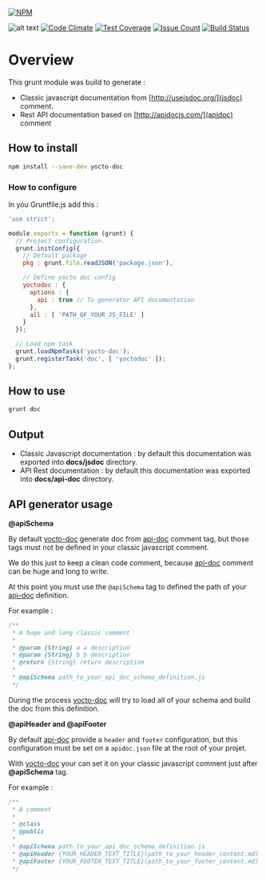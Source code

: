 [![NPM](https://nodei.co/npm/yocto-doc.png?downloads=true&downloadRank=true&stars=true)](https://nodei.co/npm/yocto-doc/)

![alt text](https://david-dm.org/yoctore/yocto-doc.svg "Dependencies Status")
[![Code Climate](https://codeclimate.com/github/yoctore/yocto-doc/badges/gpa.svg)](https://codeclimate.com/github/yoctore/yocto-doc)
[![Test Coverage](https://codeclimate.com/github/yoctore/yocto-doc/badges/coverage.svg)](https://codeclimate.com/github/yoctore/yocto-doc/coverage)
[![Issue Count](https://codeclimate.com/github/yoctore/yocto-doc/badges/issue_count.svg)](https://codeclimate.com/github/yoctore/yocto-doc)
[![Build Status](https://travis-ci.org/yoctore/yocto-doc.svg?branch=master)](https://travis-ci.org/yoctore/yocto-doc)

# Overview

This grunt module was build to generate : 
- Classic javascript documentation from [http://usejsdoc.org/](jsdoc) comment.
- Rest API documentation based on [http://apidocjs.com/](apidoc) comment

## How to install

```bash
npm install --save-dev yocto-doc
```

### How to configure

In you Gruntfile.js add this :

```javascript
'use strict';

module.exports = function (grunt) {
  // Project configuration.
  grunt.initConfig({
    // Default package
    pkg : grunt.file.readJSON('package.json'),

    // Define yocto doc config
    yoctodoc : {
      options : {
        api : true // To generator API documentation
      },
      all : [ 'PATH_OF_YOUR_JS_FILE' ]
    }
  });

  // Load npm task
  grunt.loadNpmTasks('yocto-doc');
  grunt.registerTask('doc', [ 'yoctodoc' ]);
};
```

## How to use 

```bash
grunt doc
```

## Output

- Classic Javascript documentation : by default this documentation was exported into **docs/jsdoc** directory.
- API Rest documentation : by default this documentation was exported into **docs/api-doc** directory.

## API generator usage

**@apiSchema**

By default [yocto-doc](https://www.npmjs.com/package/yoctodoc) generate doc from [api-doc](http://apidocjs.com/) comment tag, but those tags must not be defined in your classic javascript comment.

We do this just to keep a clean code comment, because [api-doc](http://apidocjs.com/) comment can be huge and long to write.

At this point you must use the <code>@apiSchema</code> tag to defined the path of your [api-doc](http://apidocjs.com/) definition.

For example : 

```javascript
/**
 * A huge and long classic comment 
 *
 * @param {String} a a description 
 * @param {String} b b description 
 * @return {String} return description
 * 
 * @apiSchema path_to_your_api_doc_schema_definition.js
 */
```

During the process [yocto-doc](https://www.npmjs.com/package/yoctodoc) will try to load all of your schema and build the doc from this definition.


**@apiHeader and @apiFooter**

By default [api-doc](http://apidocjs.com/) provide a <code>header</code> and <code>footer</code> configuration, but this configuration must be set on a <code>apidoc.json</code> file at the root of your projet.

With [yocto-doc](https://www.npmjs.com/package/yoctodoc) your can set it on your classic javascript comment just after **@apiSchema** tag.

For example : 

```javascript
/**
 * A comment
 *
 * @class
 * @public
 *
 * @apiSchema path_to_your_api_doc_schema_definition.js
 * @apiHeader {YOUR_HEADER_TEXT_TITLE}(path_to_your_header_content.md)
 * @apiFooter {YOUR_FOOTER_TEXT_TITLE}(path_to_your_footer_content.md)
 */
```